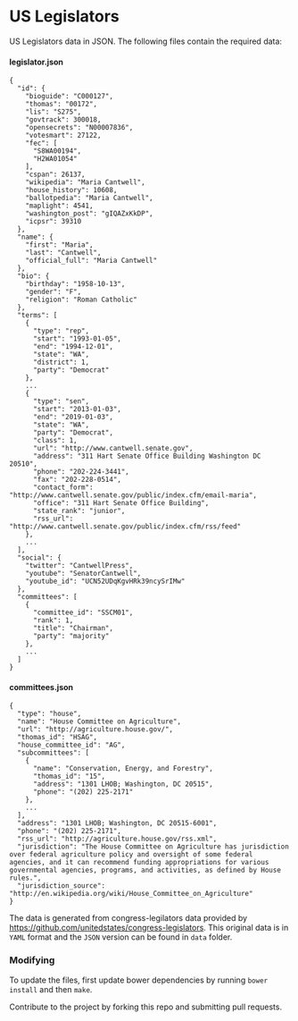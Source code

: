 # US Legislators

US Legislators data in JSON. The following files contain the required data:

#### legislator.json
```
{
  "id": {
    "bioguide": "C000127",
    "thomas": "00172",
    "lis": "S275",
    "govtrack": 300018,
    "opensecrets": "N00007836",
    "votesmart": 27122,
    "fec": [
      "S8WA00194",
      "H2WA01054"
    ],
    "cspan": 26137,
    "wikipedia": "Maria Cantwell",
    "house_history": 10608,
    "ballotpedia": "Maria Cantwell",
    "maplight": 4541,
    "washington_post": "gIQAZxKkDP",
    "icpsr": 39310
  },
  "name": {
    "first": "Maria",
    "last": "Cantwell",
    "official_full": "Maria Cantwell"
  },
  "bio": {
    "birthday": "1958-10-13",
    "gender": "F",
    "religion": "Roman Catholic"
  },
  "terms": [
    {
      "type": "rep",
      "start": "1993-01-05",
      "end": "1994-12-01",
      "state": "WA",
      "district": 1,
      "party": "Democrat"
    },
    ...
    {
      "type": "sen",
      "start": "2013-01-03",
      "end": "2019-01-03",
      "state": "WA",
      "party": "Democrat",
      "class": 1,
      "url": "http://www.cantwell.senate.gov",
      "address": "311 Hart Senate Office Building Washington DC 20510",
      "phone": "202-224-3441",
      "fax": "202-228-0514",
      "contact_form": "http://www.cantwell.senate.gov/public/index.cfm/email-maria",
      "office": "311 Hart Senate Office Building",
      "state_rank": "junior",
      "rss_url": "http://www.cantwell.senate.gov/public/index.cfm/rss/feed"
    },
    ...
  ],
  "social": {
    "twitter": "CantwellPress",
    "youtube": "SenatorCantwell",
    "youtube_id": "UCN52UDqKgvHRk39ncySrIMw"
  },
  "committees": [
    {
      "committee_id": "SSCM01",
      "rank": 1,
      "title": "Chairman",
      "party": "majority"
    },
    ...
  ]
}
```

#### committees.json
```
{
  "type": "house",
  "name": "House Committee on Agriculture",
  "url": "http://agriculture.house.gov/",
  "thomas_id": "HSAG",
  "house_committee_id": "AG",
  "subcommittees": [
    {
      "name": "Conservation, Energy, and Forestry",
      "thomas_id": "15",
      "address": "1301 LHOB; Washington, DC 20515",
      "phone": "(202) 225-2171"
    },
    ...
  ],
  "address": "1301 LHOB; Washington, DC 20515-6001",
  "phone": "(202) 225-2171",
  "rss_url": "http://agriculture.house.gov/rss.xml",
  "jurisdiction": "The House Committee on Agriculture has jurisdiction over federal agriculture policy and oversight of some federal agencies, and it can recommend funding appropriations for various governmental agencies, programs, and activities, as defined by House rules.",
  "jurisdiction_source": "http://en.wikipedia.org/wiki/House_Committee_on_Agriculture"
}
```

The data is generated from congress-legilators data provided by https://github.com/unitedstates/congress-legislators. This original data is in `YAML` format and the `JSON` version can be found in `data` folder.

### Modifying

To update the files, first update bower dependencies by running `bower install` and then `make`.

Contribute to the project by forking this repo and submitting pull requests.




